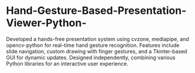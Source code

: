 # Hand-Gesture-Based-Presentation-Viewer-Python-
Developed a hands-free presentation system using cvzone, mediapipe, and opencv-python for real-time hand gesture recognition. Features include slide navigation, custom drawing with finger gestures, and a Tkinter-based GUI for dynamic updates. Designed independently, combining various Python libraries for an interactive user experience.
